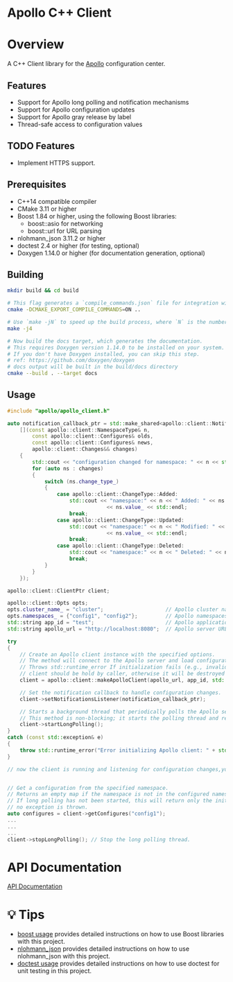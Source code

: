 # Apollo C++ Client

# Overview
A C++ Client library for the [Apollo](https://github.com/apolloconfig/apollo) configuration center.

## Features
- Support for Apollo long polling and notification mechanisms
- Support for Apollo configuration updates
- Support for Apollo gray release by label
- Thread-safe access to configuration values

## TODO Features
- Implement HTTPS support.

## Prerequisites
- C++14 compatible compiler
- CMake 3.11 or higher
- Boost 1.84 or higher, using the following Boost libraries:
  - boost::asio for networking
  - boost::url for URL parsing
- nlohmann_json 3.11.2 or higher
- doctest 2.4 or higher (for testing, optional)
- Doxygen 1.14.0 or higher (for documentation generation, optional)

## Building
```bash
mkdir build && cd build

# This flag generates a `compile_commands.json` file for integration with tools like clangd.
cmake -DCMAKE_EXPORT_COMPILE_COMMANDS=ON ..

# Use `make -jN` to speed up the build process, where `N` is the number of parallel jobs.
make -j4

# Now build the docs target, which generates the documentation.
# This requires Doxygen version 1.14.0 to be installed on your system.
# If you don't have Doxygen installed, you can skip this step.
# ref: https://github.com/doxygen/doxygen
# docs output will be built in the build/docs directory
cmake --build . --target docs
```

## Usage
```c++
#include "apollo/apollo_client.h"

auto notification_callback_ptr = std::make_shared<apollo::client::NotificationCallback>(
    [](const apollo::client::NamespaceType& n,
        const apollo::client::Configures& olds,
        const apollo::client::Configures& news,
        apollo::client::Changes&& changes)
    {
        std::cout << "configuration changed for namespace: " << n << std::endl;
        for (auto ns : changes)
        {
            switch (ns.change_type_)
            {
                case apollo::client::ChangeType::Added:
                    std::cout << "namespace:" << n << " Added: " << ns.key_ << " = "
                                << ns.value_ << std::endl;
                    break;
                case apollo::client::ChangeType::Updated:
                    std::cout << "namespace:" << n << " Modified: " << ns.key_ << " = "
                                << ns.value_ << std::endl;
                    break;
                case apollo::client::ChangeType::Deleted:
                    std::cout << "namespace:" << n << " Deleted: " << ns.key_ << std::endl;
                    break;
            }
        }
    });

apollo::client::ClientPtr client;

apollo::client::Opts opts;
opts.cluster_name_ = "cluster";                    // Apollo cluster name
opts.namespaces_ = {"config1", "config2"};         // Apollo namespaces to subscribe to
std::string app_id = "test";                       // Apollo application ID
std::string apollo_url = "http://localhost:8080";  // Apollo server URL

try
{
    // Create an Apollo client instance with the specified options.
    // The method will connect to the Apollo server and load configurations for initialization when created.
    // Throws std::runtime_error If initialization fails (e.g., invalid URL or app_id, network issues).
    // client should be hold by caller, otherwise it will be destroyed immediately.
    client = apollo::client::makeApolloClient(apollo_url, app_id, std::move(opts));

    // Set the notification callback to handle configuration changes.
    client->setNotificationsListener(notification_callback_ptr);

    // Starts a background thread that periodically polls the Apollo server for configuration updates.
    // This method is non-blocking; it starts the polling thread and returns immediately.
    client->startLongPolling();
}
catch (const std::exception& e)
{
    throw std::runtime_error("Error initializing Apollo client: " + std::string(e.what()));
}

// now the client is running and listening for configuration changes,you can use it anywhere in your application,and client is thread-safe.


// Get a configuration from the specified namespace.
// Returns an empty map if the namespace is not in the configured namespaces list
// If long polling has not been started, this will return only the initial configuration loaded at ApolloClient creation.
// no exception is thrown.
auto configures = client->getConfigures("config1");
...
...
...
client->stopLongPolling(); // Stop the long polling thread.
```

# API Documentation
[API Documentation](https://jiazhanfeng1989.github.io/apollo-cpp-client/)

# 💡 Tips
- [boost usage](./docs/boost_usage.md) provides detailed instructions on how to use Boost libraries with this project.
- [nlohmann_json](./docs/nlohmann_json_usage.md) provides detailed instructions on how to use nlohmann_json with this project.
- [doctest usage](./docs/doctest_usage.md) provides detailed instructions on how to use doctest for unit testing in this project.
